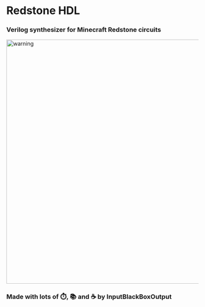 # Redstone HDL
### Verilog synthesizer for Minecraft Redstone circuits

<img width="640" alt="warning" src="https://user-images.githubusercontent.com/53337979/151096760-3ace455e-da62-4914-a76f-c5dc14217243.png">


### Made with lots of ⏱️, 📚 and ☕ by InputBlackBoxOutput
